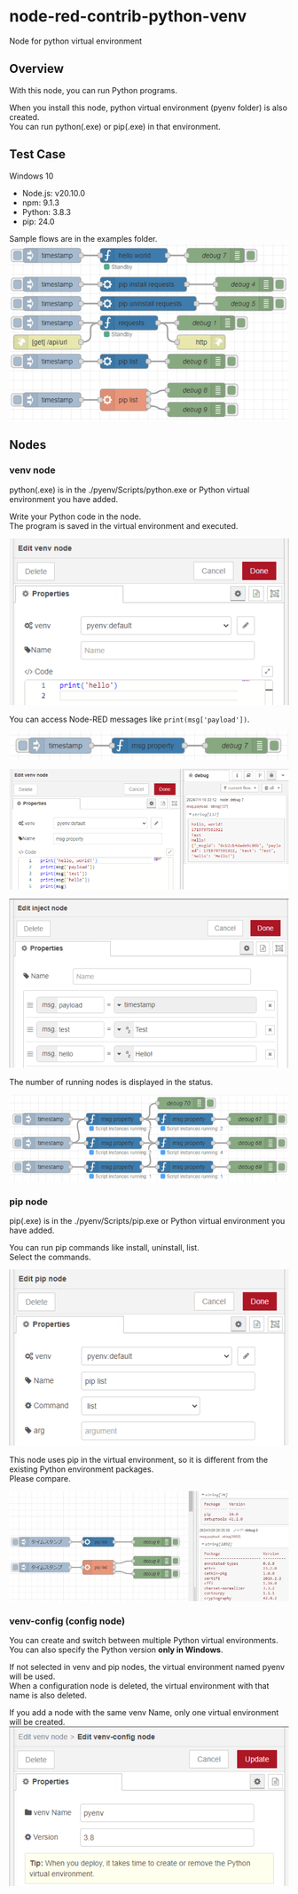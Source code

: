 # node-red-contrib-python-venv

Node for python virtual environment

## Overview

With this node, you can run Python programs.  

When you install this node, python virtual environment (pyenv folder) is also created.  
You can run python(.exe) or pip(.exe) in that environment.

## Test Case

Windows 10

- Node.js: v20.10.0
- npm: 9.1.3
- Python: 3.8.3
- pip: 24.0

Sample flows are in the examples folder.  
![sample-flow.png](./img/sample-flow.png)

## Nodes

### venv node

python(.exe) is in the ./pyenv/Scripts/python.exe or Python virtual environment you have added.  

Write your Python code in the node.  
The program is saved in the virtual environment and executed.  

![venv-node.jpg](./img/venv-node.png)

You can access Node-RED messages like `print(msg['payload'])`.

![msg-property-flow.png](./img/msg-property-flow.png)

![msg-property.png](./img/msg-property.png)

![msg-property-inject.png](./img/msg-property-inject.png)

The number of running nodes is displayed in the status.  

![running-status.png](./img/running-status.png)

### pip node

pip(.exe) is in the ./pyenv/Scripts/pip.exe or Python virtual environment you have added.  

You can run pip commands like install, uninstall, list.  
Select the commands.  

![pip-node.jpg](./img/pip-node.png)

This node uses pip in the virtual environment, so it is different from the existing Python environment packages.  
Please compare.  

![pip-list.jpg](./img/pip-list.jpg)

### venv-config (config node)

You can create and switch between multiple Python virtual environments.  
You can also specify the Python version **only in Windows**.  

If not selected in venv and pip nodes, the virtual environment named pyenv will be used.  
When a configuration node is deleted, the virtual environment with that name is also deleted.  

If you add a node with the same venv Name, only one virtual environment will be created.  
![venv-config.png](./img/venv-config.png)
